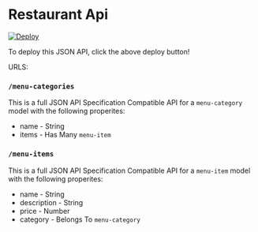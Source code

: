 # Restaurant Api

[![Deploy](https://www.herokucdn.com/deploy/button.svg)](https://heroku.com/deploy)

To deploy this JSON API, click the above deploy button!

URLS:

### `/menu-categories`

This is a full JSON API Specification Compatible API for a `menu-category` model with the following properites:

- name - String
- items - Has Many `menu-item`

### `/menu-items`

This is a full JSON API Specification Compatible API for a `menu-item` model with the following properites:

- name - String
- description - String
- price - Number
- category - Belongs To `menu-category`
